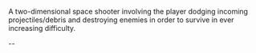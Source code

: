 A two-dimensional space shooter involving the player dodging incoming projectiles/debris and destroying enemies in order to survive in ever increasing difficulty.

--
